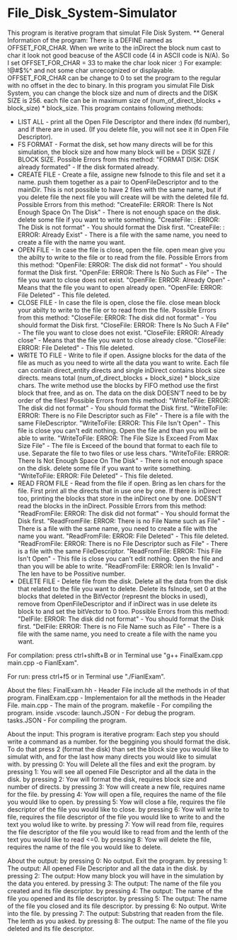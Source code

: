 # File_Disk_System-Simulator

This program is iterative program that simulat File Disk System. 
** General Information of the program: There is a DEFINE named as OFFSET_FOR_CHAR. When we write to the inDirect the block num
cast to char it look not good beacuse of the ASCII code (4 in ASCII code is N/A). So I set OFFSET_FOR_CHAR = 33 to make the char look nicer :) 
For example: !@#$%^ and not some char unrecognized or displayable. OFFSET_FOR_CHAR can be change to 0 to set the program to the regular with no offset in the dec to binary.
In this program you simulat File Disk System, you can change the block size and num of directs and the DISK SIZE is 256. each file can be in maximum size of
(num_of_direct_blocks + block_size) * block_size. 
This program contains following methods:
- LIST ALL - print all the Open File Descriptor and there index (fd number), and if there are in used. (If you delete file, you will not see it in Open File Descriptor). 
- FS FORMAT - Format the disk, set how many directs will be for this simulation, the block size and how many block will be = DISK SIZE / BLOCK SIZE.
	Possible Errors from this method:
		"FORMAT DISK: DISK already formated" - If the disk formated already.
- CREATE FILE - Create a file, assigne new fsInode to this file and set it a name. push them together as a pair to OpenFileDescriptor and to the mainDir.
	This is not possible to have 2 files with the same name, but if you delete file the next file you will create will be with the deleted file fd.
	Possible Errors from this method:
		"CreateFile: ERROR: There Is Not Enough Space On The Disk" - There is not enough space on the disk. delete some file if you want to write something.
		"CreateFile: : ERROR: The Disk is not format" - You should format the Disk first.
		"CreateFile: : ERROR: Already Exist" - There is a file with the same name, you need to create a file with the name you want.
- OPEN FILE - In case the file is close, open the file. open mean give you the abilty to write to the file or to read from the file.
	Possible Errors from this method:
		"OpenFile: ERROR: The disk did not format" - You should format the Disk first.
		"OpenFile: ERROR: There Is No Such as File" - The file you want to close does not exist.
		"OpenFile: ERROR: Already Open" - Means that the file you want to open already open.
		"OpenFile: ERROR: File Deleted" - This file deleted.
- CLOSE FILE - In case the file is open, close the file. close mean block your abilty to write to the file or to read from the file.
	Possible Errors from this method:
		"CloseFile: ERROR: The disk did not format" - You should format the Disk first.
		"CloseFile: ERROR: There Is No Such A File" - The file you want to close does not exist.
		"CloseFile: ERROR: Already close" - Means that the file you want to close already close.
		"CloseFile: ERROR: File Deleted" - This file deleted.
- WRITE TO FILE - Write to file if open. Assigne blocks for the data of the file as much as you need to wirte all the data you want to write. 
	Each file can contain direct_entity directs and single inDirect contains block size directs. means total (num_of_direct_blocks + block_size) * block_size chars.
	The write method use the blocks by FIFO method use the first block that free, and as on. The data on the disk DOESN'T need to be by order of the files!
	Possible Errors from this method:
		"WriteToFile: ERROR: The disk did not format" - You should format the Disk first.
		"WriteToFile: ERROR: There is no File Descriptor such as File" - There is a file with the same FileDescriptor.
		"WriteToFile: ERROR: This File Isn't Open" - This file is close you can't edit nothing. Open the file and than you will be able to write.
		"WriteToFile: ERROR: The File Size Is Exceed From Max Size File" - The file is Exceed of the bound that format to each file to use. Separate the file to two files or use less chars.
		"WriteToFile: ERROR: There Is Not Enough Space On The Disk" - There is not enough space on the disk. delete some file if you want to write something.
		"WriteToFile: ERROR: File Deleted" - This file deleted.
- READ FROM FILE - Read from the file if open. Bring as len chars for the file. First print all the directs that in use one by one. If there is inDirect too, 
	printing the blocks that store in the inDirect one by one. DOESN'T read the blocks in the inDirect.
	Possible Errors from this method:	
		"ReadFromFile: ERROR: The disk did not format" - You should format the Disk first.
		"ReadFromFile: ERROR: There is no File Name such as File" - There is a file with the same name, you need to create a file with the name you want.
		"ReadFromFile: ERROR: File Deleted" - This file deleted.
		"ReadFromFile: ERROR: There is no File Descriptor such as File" - There is a file with the same FileDescriptor.
		"ReadFromFile: ERROR: This File Isn't Open" - This file is close you can't edit nothing. Open the file and than you will be able to write.
		"ReadFromFile: ERROR: len Is Invalid" - The len have to be Possitive number.
- DELETE FILE - Delete file from the disk. Delete all the data from the disk that related to the file you want to delete. Delete its fsInode, set 0 at the blocks
	that deleted in the BitVector (represnt the blocks in used), remove from OpenFileDescriptor and if inDirect was in use delete its block to and set the 
	bitVector to 0 too.
	Possible Errors from this method:
		"DelFile: ERROR: The disk did not format" - You should format the Disk first.
		"DelFile: ERROR: There is no File Name such as File" - There is a file with the same name, you need to create a file with the name you want. 

For compilation:
press ctrl+shift+B
or in Terminal use "g++ FinalExam.cpp main.cpp -o FianlExam".

For run:
press ctrl+f5
or in Terminal use "./FianlExam".

About the files:
FinalExam.hh - Header File include all the methods in of that program.
FinalExam.cpp - Implementaion for all the methods in the Header File.
main.cpp - The main of the program.
makefile - For compiling the program. 
inside .vscode:
	launch.JSON - For debug the program.
	tasks.JSON - For compiling the program. 

About the input:
This program is iterative program:
Each step you should write a command as a number. for the beggining you should format the disk. To do that 
press 2 (format the disk) than set the block size you would like to simulat with, and for the last how many directs you would like to simulat with.
by pressing 0: You will Delete all the files and exit the program.
by pressing 1: You will see all opened File Descriptor and all the data in the disk.
by pressing 2: Yow will format the disk, requires block size and number of directs.
by pressing 3: Yow will create a new file, requires name for the file.
by pressing 4: Yow will open a file, requires the name of the file you would like to open.
by pressing 5: Yow will close a file, requires the file descriptor of the file you would like to close.
by pressing 6: Yow will write to file, requires the file descriptor of the file you would like to write to and the text you wolud like to write.
by pressing 7: Yow will read from file, requires the file descriptor of the file you would like to read from and the lenth of the text you would like to read <=0.
by pressing 8: Yow will delete the file, requires the name of the file you would like to delete.

About the output:
by pressing 0: No output. Exit the program.
by pressing 1: The output: All opened File Descriptor and all the data in the disk.
by pressing 2: The output: How many block you will have in the simulation by the data you entered.
by pressing 3: The output: The name of the file you created and its file descriptor.
by pressing 4: The output: The name of the file you opened and its file descriptor.
by pressing 5: The output: The name of the file you closed and its file descriptor.
by pressing 6: No output. Write into the file.
by pressing 7: The output: Substring that readen from the file. The lenth as you asked.
by pressing 8: The output: The name of the file you deleted and its file descriptor.
